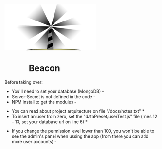 <img src="https://github.com/Nethanzel/Beacon/blob/master/src/public/img/beacomlg.b47dabd0.png" width="300"/>

<h1>&nbsp;&nbsp;&nbsp;&nbsp;&nbsp;&nbsp;&nbsp;&nbsp;&nbsp;&nbsp;&nbsp;&nbsp;Beacon</h1>

Before taking over:
- You'll need to set your database (MongoDB) -
- Server-Secret is not defined in the code -
- NPM install to get the modules -

* You can read about project arquitecture on file "/docs/notes.txt" *
* To insert an user from zero, set the "dataPreset/userTest.js" file (lines 12 - 13, set your database url on line 6)  *
- If you change the permission level lower than 100, you won't be able to see the admin's panel when ussing the app (from there you can add more user accounts) -

